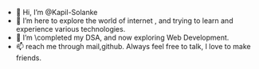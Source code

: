 - 👋 Hi, I’m @Kapil-Solanke
- 👀 I’m here to explore the world of internet , and trying to learn and experience various technologies.
- 🌱 I’m \completed my DSA, and now exploring  Web Development.
- 📫 reach me through mail,github.
Always feel free to talk, I love to make friends. 

<!---
Kapil-Solanke/Kapil-Solanke is a ✨ special ✨ repository because its `README.md` (this file) appears on your GitHub profile.
You can click the Preview link to take a look at your changes.
--->
